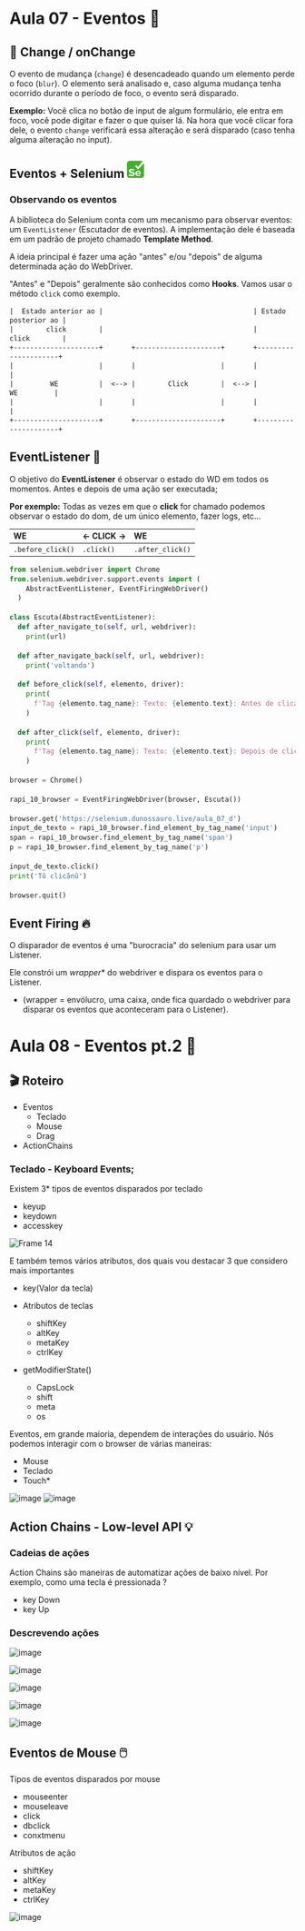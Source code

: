 # Aula 07 - Eventos 💫

## 🔄 Change / onChange

O evento de mudança (`change`) é desencadeado quando um elemento perde o foco (`blur`). O elemento será analisado e, caso alguma mudança tenha ocorrido durante o período de foco, o evento será disparado.

**Exemplo:** Você clica no botão de input de algum formulário, ele entra em foco, você pode digitar e fazer o que quiser lá. Na hora que você clicar fora dele, o evento `change` verificará essa alteração e será disparado (caso tenha alguma alteração no input).

## Eventos + Selenium <img src="https://github.com/SLAriosi/svgTools/blob/main/Selenium.png" width="30" height="30" />

### Observando os eventos

A biblioteca do Selenium conta com um mecanismo para observar eventos: um `EventListener` (Escutador de eventos). A implementação dele é baseada em um padrão de projeto chamado **Template Method**.

A ideia principal é fazer uma ação "antes" e/ou "depois" de alguma determinada ação do WebDriver.

"Antes" e "Depois" geralmente são conhecidos como **Hooks**. Vamos usar o método `click` como exemplo.

```plaintext
|  Estado anterior ao |                                     | Estado posterior ao |                                      
|        click        |                                     |        click        |  
+---------------------+       +---------------------+       +---------------------+
|                     |       |                     |       |                     |
|         WE          |  <--> |        Click        |  <--> |          WE         |
|                     |       |                     |       |                     |
+---------------------+       +---------------------+       +---------------------+
```

## EventListener 📢

O objetivo do **EventListener** é observar o estado do WD em todos os momentos. Antes e depois de uma ação ser executada;

**Por exemplo:** Todas as vezes em que o **click** for chamado podemos observar o estado do dom, de um único elemento, fazer logs, etc...

| WE   |    <-    CLICK     ->  | WE                           |
| :---------- | :--------- | :---------------------------------- |
| `.before_click()` | `.click()` | `.after_click()` |

```python
from selenium.webdriver import Chrome
from.selenium.webdriver.support.events import (
    AbstractEventListener, EventFiringWebDriver()
  )

class Escuta(AbstractEventListener):
  def after_navigate_to(self, url, webdriver):
    print(url)

  def after_navigate_back(self, url, webdriver):
    print('voltando')

  def before_click(self, elemento, driver):
    print(
      f'Tag {elemento.tag_name}: Texto: {elemento.text}: Antes de clicar'
    )

  def after_click(self, elemento, driver):
    print(
      f'Tag {elemento.tag_name}: Texto: {elemento.text}: Depois de clicar'
    )

browser = Chrome()

rapi_10_browser = EventFiringWebDriver(browser, Escuta())

browser.get('https://selenium.dunossauro.live/aula_07_d')
input_de_texto = rapi_10_browser.find_element_by_tag_name('input')
span = rapi_10_browser.find_element_by_tag_name('span')
p = rapi_10_browser.find_element_by_tag_name('p')

input_de_texto.click()
print('Tô clicãnû')

browser.quit()
```

## Event Firing 🔥
O disparador de eventos é uma "burocracia" do selenium para usar um Listener.

Ele constrói um *wrapper** do webdriver e dispara os eventos para o Listener. 



* (wrapper = envólucro, uma caixa, onde fica quardado o webdriver para disparar os eventos que aconteceram para o Listener).

# Aula 08 - Eventos pt.2 👾

## 🎬 Roteiro

* Eventos
    * Teclado
    * Mouse
    * Drag
* ActionChains

### Teclado - Keyboard Events;

Existem 3* tipos de eventos disparados por teclado

* keyup
* keydown
* accesskey

![Frame 14](https://github.com/user-attachments/assets/115d063f-a5d4-4166-ae8e-aa99322b861b)

E também temos vários atributos, dos quais vou destacar 3 que considero mais importantes
* key(Valor da tecla)

* Atributos de teclas
    * shiftKey
    * altKey
    * metaKey
    * ctrlKey
 
* getModifierState()
    * CapsLock
    * shift
    * meta
    * os

Eventos, em grande maioria, dependem de interações do usuário. Nós podemos interagir com o browser de várias maneiras:

* Mouse
* Teclado
* Touch*

![image](https://github.com/user-attachments/assets/41fcd081-cdd5-48a1-9d69-b1c1e5ee9f9e)
![image](https://github.com/user-attachments/assets/0b4365cf-2716-471d-877d-d7b4cd409fd7)

## Action Chains - Low-level API 💡

### Cadeias de ações

Action Chains são maneiras de automatizar ações de baixo nível. Por exemplo, como uma tecla é pressionada ?

* key Down
* key Up

### Descrevendo ações

![image](https://github.com/user-attachments/assets/feff73a2-2b8a-4a11-a7de-479f6924f430)

![image](https://github.com/user-attachments/assets/ac61cc2d-b286-4c1c-94f8-5c8132b29494)

![image](https://github.com/user-attachments/assets/105637e8-f595-46f0-a337-05ca02ce7c4f)

![image](https://github.com/user-attachments/assets/5482d19d-a20b-4a08-bc54-6375b689ceb9)

![image](https://github.com/user-attachments/assets/db83417b-3e4e-43c8-b4e0-24d46c93d7a7)

## Eventos de Mouse 🖱️

Tipos de eventos disparados por mouse

* mouseenter
* mouseleave
* click
* dbclick
* conxtmenu

Atributos de ação

* shiftKey
* altKey
* metaKey
* ctrlKey

![image](https://github.com/user-attachments/assets/906a7f54-aca6-43e3-971c-88fd997cfeaf)
